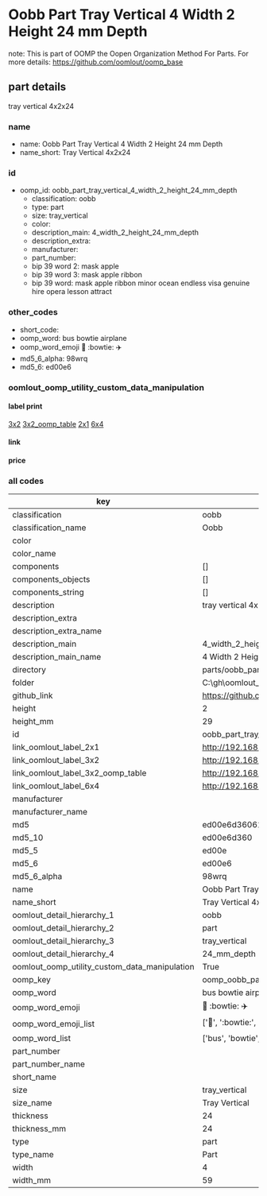# Oobb Part Tray Vertical 4 Width 2 Height 24 mm Depth  

note: This is part of OOMP the Oopen Organization Method For Parts. For more details: https://github.com/oomlout/oomp_base

##  part details
  



tray vertical 4x2x24



### name
* name: Oobb Part Tray Vertical 4 Width 2 Height 24 mm Depth
* name_short: Tray Vertical 4x2x24 
### id
* oomp_id: oobb_part_tray_vertical_4_width_2_height_24_mm_depth
  * classification: oobb
  * type: part
  * size: tray_vertical
  * color: 
  * description_main: 4_width_2_height_24_mm_depth
  * description_extra: 
  * manufacturer: 
  * part_number: 
  * bip 39 word 2: mask apple
  * bip 39 word 3: mask apple ribbon
  * bip 39 word: mask apple ribbon minor ocean endless visa genuine hire opera lesson attract

### other_codes
* short_code: 
* oomp_word: bus bowtie airplane
* oomp_word_emoji :bus: :bowtie: :airplane:
* md5_6_alpha: 98wrq
* md5_6: ed00e6






### oomlout_oomp_utility_custom_data_manipulation
#### label print
[3x2](http://192.168.1.245:1112/?label=oomp%2098wrq)
[3x2_oomp_table](http://192.168.1.108:1112/?label=oomp%2098wrq)
[2x1](http://192.168.1.242:1112/?label=oomp%2098wrq)
[6x4](http://192.168.1.55:1112/?label=oomp%2098wrq)    

#### link

                              

#### price







### all codes 
| key | value |  
| --- | --- |  
| classification | oobb |  
| classification_name | Oobb |  
| color |  |  
| color_name |  |  
| components | [] |  
| components_objects | [] |  
| components_string | [] |  
| description | tray vertical 4x2x24 |  
| description_extra |  |  
| description_extra_name |  |  
| description_main | 4_width_2_height_24_mm_depth |  
| description_main_name | 4 Width 2 Height 24 mm Depth |  
| directory | parts/oobb_part_tray_vertical_4_width_2_height_24_mm_depth |  
| folder | C:\gh\oomlout_oobb_version_4_generated_parts\parts\oobb_part_tray_vertical_4_width_2_height_24_mm_depth |  
| github_link | https://github.com/oomlout/oomlout_oomp_part_src/tree/main/parts/oobb_part_tray_vertical_4_width_2_height_24_mm_depth |  
| height | 2 |  
| height_mm | 29 |  
| id | oobb_part_tray_vertical_4_width_2_height_24_mm_depth |  
| link_oomlout_label_2x1 | http://192.168.1.242:1112/?label=oomp%2098wrq |  
| link_oomlout_label_3x2 | http://192.168.1.245:1112/?label=oomp%2098wrq |  
| link_oomlout_label_3x2_oomp_table | http://192.168.1.108:1112/?label=oomp%2098wrq |  
| link_oomlout_label_6x4 | http://192.168.1.55:1112/?label=oomp%2098wrq |  
| manufacturer |  |  
| manufacturer_name |  |  
| md5 | ed00e6d360615e9526cc78d37202ac43 |  
| md5_10 | ed00e6d360 |  
| md5_5 | ed00e |  
| md5_6 | ed00e6 |  
| md5_6_alpha | 98wrq |  
| name | Oobb Part Tray Vertical 4 Width 2 Height 24 mm Depth |  
| name_short | Tray Vertical 4x2x24  |  
| oomlout_detail_hierarchy_1 | oobb |  
| oomlout_detail_hierarchy_2 | part |  
| oomlout_detail_hierarchy_3 | tray_vertical |  
| oomlout_detail_hierarchy_4 | 24_mm_depth |  
| oomlout_oomp_utility_custom_data_manipulation | True |  
| oomp_key | oomp_oobb_part_tray_vertical_4_width_2_height_24_mm_depth |  
| oomp_word | bus bowtie airplane |  
| oomp_word_emoji | :bus: :bowtie: :airplane: |  
| oomp_word_emoji_list | [':bus:', ':bowtie:', ':airplane:'] |  
| oomp_word_list | ['bus', 'bowtie', 'airplane'] |  
| part_number |  |  
| part_number_name |  |  
| short_name |  |  
| size | tray_vertical |  
| size_name | Tray Vertical |  
| thickness | 24 |  
| thickness_mm | 24 |  
| type | part |  
| type_name | Part |  
| width | 4 |  
| width_mm | 59 |  
